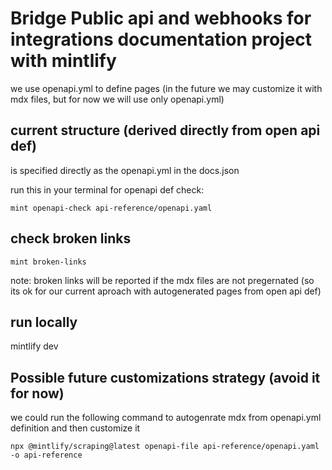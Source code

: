 # Bridge Public api and webhooks for integrations documentation project with mintlify

we use openapi.yml to define pages (in the future we may customize it with mdx files, but for now we will use only openapi.yml)

## current structure (derived directly from open api def)

 is specified directly as the openapi.yml in the docs.json

 run this in your terminal for openapi def check:

 ```
 mint openapi-check api-reference/openapi.yaml
 ```

## check broken links

 ```
mint broken-links
 ```

 note: broken links will be reported if the mdx files are not pregernated (so its ok for our current aproach with autogenerated pages from open api def)

 ## run locally

 mintlify dev

## Possible future customizations strategy (avoid it for now)

we could run the following command to autogenrate mdx from openapi.yml definition and then customize it

 ```
 npx @mintlify/scraping@latest openapi-file api-reference/openapi.yaml -o api-reference
  ```
